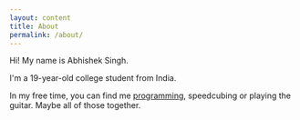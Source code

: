 ```yaml
---
layout: content
title: About
permalink: /about/
---
```


Hi! My name is Abhishek Singh.

I'm a 19-year-old college student from India.

In my free time, you can find me [programming](https://github.com/databhishek), speedcubing or playing the guitar. Maybe all of those together.


